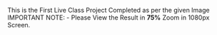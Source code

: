 This is the First Live Class Project Completed as per the given Image
IMPORTANT NOTE:
    - Please View the Result in  __75%__  Zoom in 1080px Screen.
    
